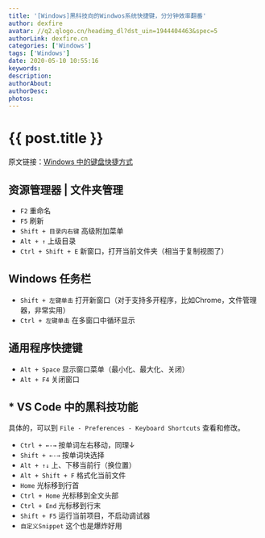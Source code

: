 ```yaml
---
title: '[Windows]黑科技向的Windwos系统快捷键，分分钟效率翻番'
author: dexfire
avatar: //q2.qlogo.cn/headimg_dl?dst_uin=1944404463&spec=5
authorLink: dexfire.cn
categories: ['Windows']
tags: ['Windows']
date: 2020-05-10 10:55:16
keywords:
description:
authorAbout:
authorDesc:
photos:
---
```


# {{ post.title }}

原文链接：[Windows 中的键盘快捷方式](https://support.microsoft.com/zh-cn/help/12445/windows-keyboard-shortcuts)

## 资源管理器 | 文件夹管理
- `F2` 重命名
- `F5` 刷新
- `Shift + 目录内右键` 高级附加菜单
- `Alt + ↑` 上级目录
- `Ctrl + Shift + E` 新窗口，打开当前文件夹（相当于复制视图了）

## Windows 任务栏
- `Shift + 左键单击` 打开新窗口（对于支持多开程序，比如Chrome，文件管理器，非常实用）
- `Ctrl + 左键单击` 在多窗口中循环显示

## 通用程序快捷键
- `Alt + Space` 显示窗口菜单（最小化、最大化、关闭）
- `Alt + F4` 关闭窗口

## * VS Code 中的黑科技功能
具体的，可以到 `File - Preferences - Keyboard Shortcuts` 查看和修改。
- `Ctrl + ←-→` 按单词左右移动，同理↓
- `Shift + ←-→` 按单词块选择
- `Alt + ↑↓` 上、下移当前行（换位置）
- `Alt + Shift + F` 格式化当前文件
- `Home` 光标移到行首
- `Ctrl + Home` 光标移到全文头部
- `Ctrl + End` 光标移到行末
- `Shift + F5` 运行当前项目，不启动调试器
- `自定义Snippet` 这个也是爆炸好用
